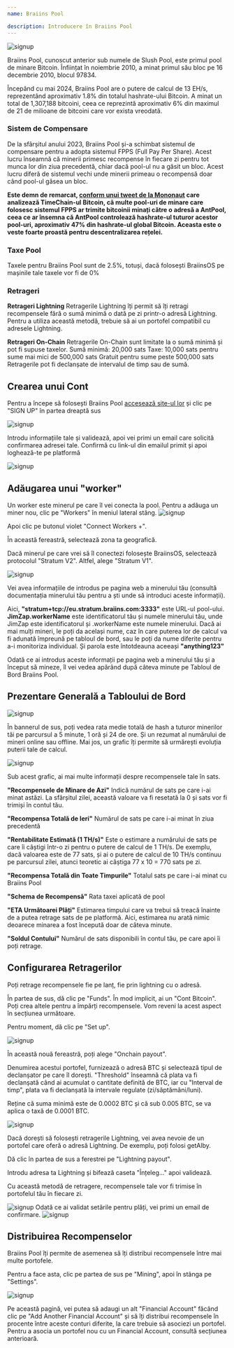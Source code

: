 ```yaml
---
name: Braiins Pool

description: Introducere în Braiins Pool
---
```


![signup](assets/cover.webp)

Braiins Pool, cunoscut anterior sub numele de Slush Pool, este primul pool de minare Bitcoin. Înființat în noiembrie 2010, a minat primul său bloc pe 16 decembrie 2010, blocul 97834.

Începând cu mai 2024, Braiins Pool are o putere de calcul de 13 EH/s, reprezentând aproximativ 1.8% din totalul hashrate-ului Bitcoin. A minat un total de 1,307,188 bitcoini, ceea ce reprezintă aproximativ 6% din maximul de 21 de milioane de bitcoini care vor exista vreodată.

### Sistem de Compensare

De la sfârșitul anului 2023, Braiins Pool și-a schimbat sistemul de compensare pentru a adopta sistemul FPPS (Full Pay Per Share). Acest lucru înseamnă că minerii primesc recompense în fiecare zi pentru tot munca lor din ziua precedentă, chiar dacă pool-ul nu a găsit un bloc. Acest lucru diferă de sistemul vechi unde minerii primeau o recompensă doar când pool-ul găsea un bloc.

**Este demn de remarcat, [conform unui tweet de la Mononaut](https://x.com/mononautical/status/1777686545715089605) care analizează TimeChain-ul Bitcoin, că multe pool-uri de minare care folosesc sistemul FPPS ar trimite bitcoinii minați către o adresă a AntPool, ceea ce ar însemna că AntPool controlează hashrate-ul tuturor acestor pool-uri, aproximativ 47% din hashrate-ul global Bitcoin. Aceasta este o veste foarte proastă pentru descentralizarea rețelei.**

### Taxe Pool

Taxele pentru Braiins Pool sunt de 2.5%, totuși, dacă folosești BraiinsOS pe mașinile tale taxele vor fi de 0%

### Retrageri

**Retrageri Lightning**
Retragerile Lightning îți permit să îți retragi recompensele fără o sumă minimă o dată pe zi printr-o adresă Lightning. 
Pentru a utiliza această metodă, trebuie să ai un portofel compatibil cu adresele Lightning.

**Retrageri On-Chain**
Retragerile On-Chain sunt limitate la o sumă minimă și pot fi supuse taxelor. 
Sumă minimă: 20,000 sats
Taxe: 10,000 sats pentru sume mai mici de 500,000 sats
Gratuit pentru sume peste 500,000 sats
Retragerile pot fi declanșate de intervalul de timp sau de sumă.

## Crearea unui Cont

Pentru a începe să folosești Braiins Pool [accesează site-ul lor](https://braiins.com/pool) și clic pe "SIGN UP" în partea dreaptă sus


![signup](assets/3.webp)

Introdu informațiile tale și validează, apoi vei primi un email care solicită confirmarea adresei tale. Confirmă cu link-ul din emailul primit și apoi loghează-te pe platformă

![signup](assets/4.webp)


## Adăugarea unui "worker"
Un worker este minerul pe care îl vei conecta la pool. Pentru a adăuga un miner nou, clic pe "Workers" în meniul lateral stâng.
![signup](assets/7.webp)

Apoi clic pe butonul violet "Connect Workers +".

În această fereastră, selectează zona ta geografică.

Dacă minerul pe care vrei să îl conectezi folosește BraiinsOS, selectează protocolul "Stratum V2". Altfel, alege "Stratum V1".

![signup](assets/8.webp)

Vei avea informațiile de introdus pe pagina web a minerului tău (consultă documentația minerului tău pentru a ști unde să introduci aceste informații).

Aici, **"stratum+tcp://eu.stratum.braiins.com:3333"** este URL-ul pool-ului.
**JimZap.workerName** este identificatorul tău și numele minerului tău, unde JimZap este identificatorul și .workerName este numele minerului. Dacă ai mai mulți mineri, le poți da același nume, caz în care puterea lor de calcul va fi adunată împreună pe tabloul de bord, sau le poți da nume diferite pentru a-i monitoriza individual.
Și parola este întotdeauna aceeași **"anything123"**

Odată ce ai introdus aceste informații pe pagina web a minerului tău și a început să mineze, îl vei vedea apărând după câteva minute pe Tabloul de Bord Braiins Pool.

## Prezentare Generală a Tabloului de Bord

![signup](assets/9.webp)

În bannerul de sus, poți vedea rata medie totală de hash a tuturor minerilor tăi pe parcursul a 5 minute, 1 oră și 24 de ore. Și un rezumat al numărului de mineri online sau offline.
Mai jos, un grafic îți permite să urmărești evoluția puterii tale de calcul.

![signup](assets/10.webp)

Sub acest grafic, ai mai multe informații despre recompensele tale în sats.

**"Recompensele de Minare de Azi"** Indică numărul de sats pe care i-ai minat astăzi. La sfârșitul zilei, această valoare va fi resetată la 0 și sats vor fi trimiși în contul tău.

**"Recompensa Totală de Ieri"** Numărul de sats pe care i-ai minat în ziua precedentă

**"Rentabilitate Estimată (1 TH/s)"** Este o estimare a numărului de sats pe care îi câștigi într-o zi pentru o putere de calcul de 1 TH/s. De exemplu, dacă valoarea este de 77 sats, și ai o putere de calcul de 10 TH/s continuu pe parcursul zilei, atunci teoretic ai câștiga 77 x 10 = 770 sats pe zi.

**"Recompensa Totală din Toate Timpurile"** Totalul sats pe care i-ai minat cu Braiins Pool

**"Schema de Recompensă"** Rata taxei aplicată de pool

**"ETA Următoarei Plăți"** Estimarea timpului care va trebui să treacă înainte de a putea retrage sats de pe platformă. Aici, estimarea nu arată nimic deoarece minarea a fost începută doar de câteva minute.

**"Soldul Contului"** Numărul de sats disponibili în contul tău, pe care apoi îi poți retrage.
## Configurarea Retragerilor
Poți retrage recompensele fie pe lanț, fie prin lightning cu o adresă.

În partea de sus, dă clic pe "Funds". În mod implicit, ai un "Cont Bitcoin". Poți crea altele pentru a împărți recompensele. Vom reveni la acest aspect în secțiunea următoare.

Pentru moment, dă clic pe "Set up".

![signup](assets/17.webp)

În această nouă fereastră, poți alege "Onchain payout".

Denumirea acestui portofel, furnizează o adresă BTC și selectează tipul de declanșator pe care îl dorești. "Threshold" înseamnă că plata va fi declanșată când ai acumulat o cantitate definită de BTC, iar cu "Interval de timp", plata va fi declanșată la intervale regulate (zi/săptămâni/luni).

Reține că suma minimă este de 0.0002 BTC și că sub 0.005 BTC, se va aplica o taxă de 0.0001 BTC.

![signup](assets/18.webp)

Dacă dorești să folosești retragerile Lightning, vei avea nevoie de un portofel care oferă o adresă Lightning. De exemplu, poți folosi getAlby.

Dă clic în partea de sus a ferestrei pe "Lightning payout".

Introdu adresa ta Lightning și bifează caseta "Înțeleg..." apoi validează.

Cu această metodă de retragere, recompensele tale vor fi trimise în portofelul tău în fiecare zi.

![signup](assets/14.webp)
Odată ce ai validat setările pentru plăți, vei primi un email de confirmare.
![signup](assets/15.webp)

## Distribuirea Recompenselor

Braiins Pool îți permite de asemenea să îți distribui recompensele între mai multe portofele.

Pentru a face asta, clic pe partea de sus pe "Mining", apoi în stânga pe "Settings".

![signup](assets/19.webp)

Pe această pagină, vei putea să adaugi un alt "Financial Account" făcând clic pe "Add Another Financial Account" și să îți distribui recompensele în procente între aceste conturi diferite, la care trebuie să asociezi un portofel. Pentru a asocia un portofel nou cu un Financial Account, consultă secțiunea anterioară.